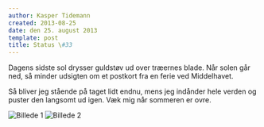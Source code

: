 ```yaml
---
author: Kasper Tidemann
created: 2013-08-25
date: den 25. august 2013
template: post
title: Status \#33
---
```


Dagens sidste sol drysser guldstøv ud over træernes blade. Når solen går ned, så minder udsigten om et postkort fra en ferie ved Middelhavet.

Så bliver jeg stående på taget lidt endnu, mens jeg indånder hele verden og puster den langsomt ud igen. Væk mig når sommeren er ovre.

![Billede 1](/photos/status-33/1.jpg)
![Billede 2](/photos/status-33/2.jpg)